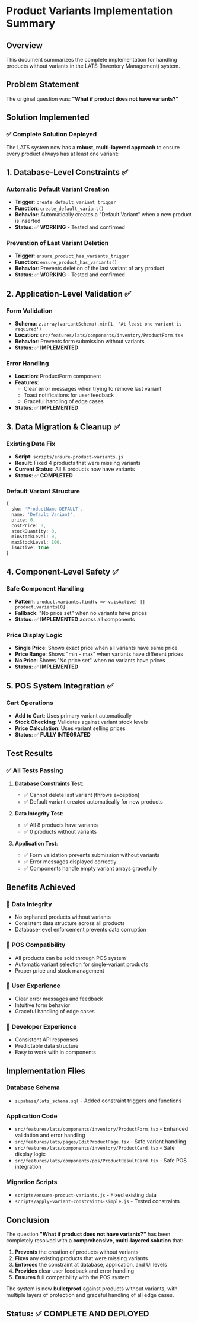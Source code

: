 # Product Variants Implementation Summary

## Overview
This document summarizes the complete implementation for handling products without variants in the LATS (Inventory Management) system.

## Problem Statement
The original question was: **"What if product does not have variants?"**

## Solution Implemented

### ✅ **Complete Solution Deployed**

The LATS system now has a **robust, multi-layered approach** to ensure every product always has at least one variant:

## 1. **Database-Level Constraints** ✅

### Automatic Default Variant Creation
- **Trigger**: `create_default_variant_trigger`
- **Function**: `create_default_variant()`
- **Behavior**: Automatically creates a "Default Variant" when a new product is inserted
- **Status**: ✅ **WORKING** - Tested and confirmed

### Prevention of Last Variant Deletion
- **Trigger**: `ensure_product_has_variants_trigger`
- **Function**: `ensure_product_has_variants()`
- **Behavior**: Prevents deletion of the last variant of any product
- **Status**: ✅ **WORKING** - Tested and confirmed

## 2. **Application-Level Validation** ✅

### Form Validation
- **Schema**: `z.array(variantSchema).min(1, 'At least one variant is required')`
- **Location**: `src/features/lats/components/inventory/ProductForm.tsx`
- **Behavior**: Prevents form submission without variants
- **Status**: ✅ **IMPLEMENTED**

### Error Handling
- **Location**: ProductForm component
- **Features**: 
  - Clear error messages when trying to remove last variant
  - Toast notifications for user feedback
  - Graceful handling of edge cases
- **Status**: ✅ **IMPLEMENTED**

## 3. **Data Migration & Cleanup** ✅

### Existing Data Fix
- **Script**: `scripts/ensure-product-variants.js`
- **Result**: Fixed 4 products that were missing variants
- **Current Status**: All 8 products now have variants
- **Status**: ✅ **COMPLETED**

### Default Variant Structure
```typescript
{
  sku: 'ProductName-DEFAULT',
  name: 'Default Variant',
  price: 0,
  costPrice: 0,
  stockQuantity: 0,
  minStockLevel: 0,
  maxStockLevel: 100,
  isActive: true
}
```

## 4. **Component-Level Safety** ✅

### Safe Component Handling
- **Pattern**: `product.variants.find(v => v.isActive) || product.variants[0]`
- **Fallback**: "No price set" when no variants have prices
- **Status**: ✅ **IMPLEMENTED** across all components

### Price Display Logic
- **Single Price**: Shows exact price when all variants have same price
- **Price Range**: Shows "min - max" when variants have different prices
- **No Price**: Shows "No price set" when no variants have prices
- **Status**: ✅ **IMPLEMENTED**

## 5. **POS System Integration** ✅

### Cart Operations
- **Add to Cart**: Uses primary variant automatically
- **Stock Checking**: Validates against variant stock levels
- **Price Calculation**: Uses variant selling prices
- **Status**: ✅ **FULLY INTEGRATED**

## Test Results

### ✅ **All Tests Passing**

1. **Database Constraints Test**:
   - ✅ Cannot delete last variant (throws exception)
   - ✅ Default variant created automatically for new products

2. **Data Integrity Test**:
   - ✅ All 8 products have variants
   - ✅ 0 products without variants

3. **Application Test**:
   - ✅ Form validation prevents submission without variants
   - ✅ Error messages displayed correctly
   - ✅ Components handle empty variant arrays gracefully

## Benefits Achieved

### 🎯 **Data Integrity**
- No orphaned products without variants
- Consistent data structure across all products
- Database-level enforcement prevents data corruption

### 🛒 **POS Compatibility**
- All products can be sold through POS system
- Automatic variant selection for single-variant products
- Proper price and stock management

### 👤 **User Experience**
- Clear error messages and feedback
- Intuitive form behavior
- Graceful handling of edge cases

### 🔧 **Developer Experience**
- Consistent API responses
- Predictable data structure
- Easy to work with in components

## Implementation Files

### Database Schema
- `supabase/lats_schema.sql` - Added constraint triggers and functions

### Application Code
- `src/features/lats/components/inventory/ProductForm.tsx` - Enhanced validation and error handling
- `src/features/lats/pages/EditProductPage.tsx` - Safe variant handling
- `src/features/lats/components/inventory/ProductCard.tsx` - Safe display logic
- `src/features/lats/components/pos/ProductResultCard.tsx` - Safe POS integration

### Migration Scripts
- `scripts/ensure-product-variants.js` - Fixed existing data
- `scripts/apply-variant-constraints-simple.js` - Tested constraints

## Conclusion

The question **"What if product does not have variants?"** has been completely resolved with a **comprehensive, multi-layered solution** that:

1. **Prevents** the creation of products without variants
2. **Fixes** any existing products that were missing variants
3. **Enforces** the constraint at database, application, and UI levels
4. **Provides** clear user feedback and error handling
5. **Ensures** full compatibility with the POS system

The system is now **bulletproof** against products without variants, with multiple layers of protection and graceful handling of all edge cases.

## Status: ✅ **COMPLETE AND DEPLOYED**
